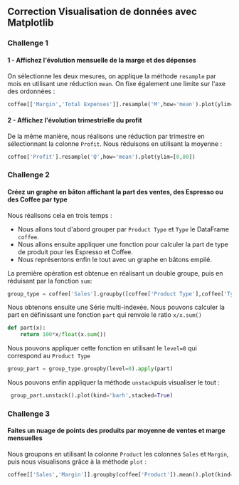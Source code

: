 ## Correction Visualisation de données avec Matplotlib

### Challenge 1 

#### 1 - Affichez l'évolution mensuelle de la marge et des dépenses

On sélectionne les deux mesures, on applique la méthode `resample` par mois en utilisant une réduction `mean`. On fixe également une limite sur l'axe des ordonnées :

```python
coffee[['Margin','Total Expenses']].resample('M',how='mean').plot(ylim=[0,120])
```

#### 2 - Affichez l'évolution trimestrielle du profit

De la même manière, nous réalisons une réduction par trimestre en sélectionnant la colonne `Profit`. Nous réduisons en utilisant la moyenne :

```python
coffee['Profit'].resample('Q',how='mean').plot(ylim=[0,80])
```

### Challenge 2

#### Créez un graphe en bâton affichant la part des ventes, des Espresso ou des Coffee par type

Nous réalisons cela en trois temps : 

- Nous allons tout d'abord grouper par `Product Type` et `Type` le DataFrame `coffee`.
- Nous allons ensuite appliquer une fonction pour calculer la part de type de produit pour les Espresso et Coffee. 
- Nous représentons enfin le tout avec un graphe en bâtons empilé. 

La première opération est obtenue en réalisant un double groupe, puis en réduisant par la fonction `sum`: 

```python
group_type = coffee['Sales'].groupby([coffee['Product Type'],coffee['Type']]).sum()
```

Nous obtenons ensuite une Série multi-indexée. Nous pouvons calculer la part en définissant une fonction `part` qui renvoie le ratio `x/x.sum()`

```python
def part(x):
    return 100*x/float(x.sum())
```

Nous pouvons appliquer cette fonction en utilisant le `level=0` qui correspond au `Product Type`

```python
group_part = group_type.groupby(level=0).apply(part)
```

Nous pouvons enfin appliquer la méthode `unstack`puis visualiser le tout : 

```python
 group_part.unstack().plot(kind='barh',stacked=True)
```

### Challenge 3 

#### Faites un nuage de points des produits par moyenne de ventes et marge mensuelles

Nous groupons en utilisant la colonne `Product` les colonnes `Sales` et `Margin`, puis nous visualisons grâce à la méthode `plot` : 

```python
coffee[['Sales','Margin']].groupby(coffee['Product']).mean().plot(kind='scatter',x='Sales',y='Margin')
```
 









